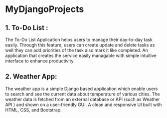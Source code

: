 ﻿# MyDjangoProjects
## 1. To-Do List : 
The To-Do List Application helps users to manage their day-to-day task easily. Through this feature, users can create update and delete tasks as well they can add priorities of the task also mark it like completed. An application that creates the service easily managable with simple intuitive interface to enhance productivity.

## 2. Weather App:
The weather app is a simple Django based application which enable users to search and see the current data about temperature of various cities. The weather data is fetched from an external database or API (such as Weather API ) and shown on a user-friendly GUI.
A clean and responsive UI built with HTML, CSS, and Bootstrap.
